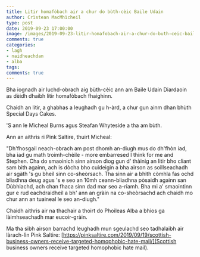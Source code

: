 ```yaml
---
title: Litir homafòbach air a chur do bùth-cèic Baile Udain
author: Crìstean MacMhìcheil
type: post
date: 2019-09-23 17:00:00
image: /images/2019-09-23-litir-homafobach-air-a-chur-do-buth-ceic-baile-udain.jpg
comments: true
categories:
- lagh
- naidheachdan
- alba
tags:
comments: true
---
```


Bha iognadh air luchd-obrach aig bùth-cèic ann am Baile Udain Diardaoin as dèidh dhaibh litir homafòbach fhaighinn.

<!--more-->

Chaidh an litir, a ghabhas a leughadh gu h-àrd, a chur gun ainm dhan bhùth Special Days Cakes.

'S ann le Mìcheal Burns agus Steafan Whyteside a tha am bùth.

Ann an aithris ri Pink Saltire, thuirt Mìcheal:

"Dh'fhosgail neach-obrach am post dhomh an-diugh mus do dh'fhòn iad, bha iad gu math troimh-chèile - more embarresed I think for me and Stephen. Cha do smaoinich sinn airson dìog gun d' thàinig an litir bho cliant sam bith againn, ach is dòcha bho cuideigin a bha airson as soillseachadh air sgàth 's gu bheil sinn co-sheòrsach. Tha sinn air a bhith còmhla fas ochd bliadhna deug agus 's e seo an 10mh ceann-bliadhna pòsaidh againn san Dùbhlachd, ach chan fhaca sinn dad mar seo a-riamh. Bha mi a' smaointinn gur e rud eachdraidheil a bh' ann an gràin na co-sheòrsachd ach chaidh mo chur ann an tuaineal le seo an-diugh."

Chaidh aithris air na thachair a thoirt do Phoileas Alba a bhios ga làimhseachadh mar eucoir-gràin.

Ma tha sibh airson barrachd leughadh mun sgeulachd seo tadhalaibh air làrach-lìn Pink Saltire: [https://pinksaltire.com/2019/09/19/scottish-business-owners-receive-targeted-homophobic-hate-mail/](Scottish business owners receive targeted homophobic hate mail).
